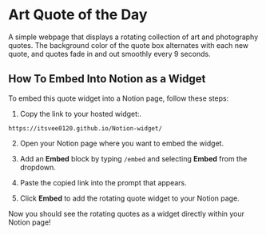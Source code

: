 
# Art Quote of the Day

A simple webpage that displays a rotating collection of art and photography quotes. The background color of the quote box alternates with each new quote, and quotes fade in and out smoothly every 9 seconds.

## How To Embed Into Notion as a Widget

To embed this quote widget into a Notion page, follow these steps:

1. Copy the link to your hosted widget:.

```
https://itsvee0120.github.io/Notion-widget/
```

2. Open your Notion page where you want to embed the widget.
3. Add an **Embed** block by typing `/embed` and selecting **Embed** from the dropdown.

4. Paste the copied link into the prompt that appears.

5. Click **Embed** to add the rotating quote widget to your Notion page.

Now you should see the rotating quotes as a widget directly within your Notion page!
